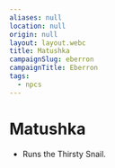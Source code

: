 ```yaml
---
aliases: null
location: null
origin: null
layout: layout.webc
title: Matushka
campaignSlug: eberron
campaignTitle: Eberron
tags:
  - npcs
---
```

# Matushka

- Runs the Thirsty Snail.
